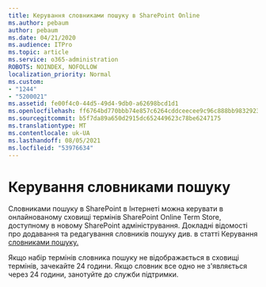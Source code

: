 ```yaml
---
title: Керування словниками пошуку в SharePoint Online
ms.author: pebaum
author: pebaum
ms.date: 04/21/2020
ms.audience: ITPro
ms.topic: article
ms.service: o365-administration
ROBOTS: NOINDEX, NOFOLLOW
localization_priority: Normal
ms.custom:
- "1244"
- "5200021"
ms.assetid: fe00f4c0-44d5-49d4-9db0-a62698bcd1d1
ms.openlocfilehash: ff6764bd770bbb74e857c6264cddceecee9c96c888bb983292398522f5e90a5c
ms.sourcegitcommit: b5f7da89a650d2915dc652449623c78be6247175
ms.translationtype: MT
ms.contentlocale: uk-UA
ms.lasthandoff: 08/05/2021
ms.locfileid: "53976634"
---
```

# <a name="manage-search-dictionaries"></a>Керування словниками пошуку

Словниками пошуку в SharePoint в Інтернеті можна керувати в онлайнованому сховищі термінів SharePoint Online Term Store, доступному в новому SharePoint адміністрування. Докладні відомості про додавання та редагування словників пошуку див. в статті Керування [словниками пошуку.](https://go.microsoft.com/fwlink/?linkid=2044669&amp;clcid=0x409)
  
Якщо набір термінів словника пошуку не відображається в сховищі термінів, зачекайте 24 години. Якщо словник все одно не з'являється через 24 години, занотуйте до служби підтримки.
  